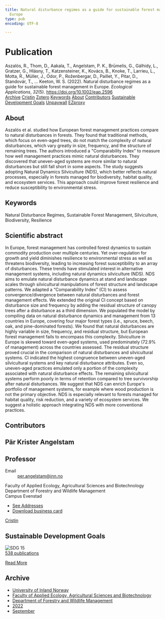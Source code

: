 ```yaml
---
title: Natural disturbance regimes as a guide for sustainable forest management in
  Europe
type: pub
encoding: UTF-8

---
```

<h1>Publication</h1>
<article id="csl-bib-container-7R3TMREU" class="csl-bib-container">
  <div class="csl-bib-body"> <div class="csl-entry">Aszalós, R., Thom, D., Aakala, T., Angelstam, P. K., Brūmelis, G., Gálhidy, L., Gratzer, G., Hlásny, T., Katzensteiner, K., Kovács, B., Knoke, T., Larrieu, L., Motta, R., Müller, J., Ódor, P., Roženbergar, D., Paillet, Y., Pitar, D., Standovár, T., … Keeton, W. S. (2022). Natural disturbance regimes as a guide for sustainable forest management in Europe. <i>Ecological Applications</i>, <i>32</i>(5). <a href="https://doi.org/10.1002/eap.2596">https://doi.org/10.1002/eap.2596</a></div> </div>
  <div class="csl-bib-buttons">
    <a href="#taxonomy-article-7R3TMREU" alt="archive" class="csl-bib-button">Archive</a>
    <a href="https://app.cristin.no/results/show.jsf?id=2050624" alt="Cristin" class="csl-bib-button">Cristin</a>
    <a href="http://zotero.org/groups/5881554/items/7R3TMREU" alt="Zotero" class="csl-bib-button">Zotero</a>
    <a href="#keywords-article-7R3TMREU" alt="keywords" class="csl-bib-button">Keywords</a>
    <a href="#about-article-7R3TMREU" alt="about_pub" class="csl-bib-button">About</a>
    <a href="#contributors-article-7R3TMREU" alt="contributors" class="csl-bib-button">Contributors</a>
    <a href="#sdg-article-7R3TMREU" alt="sdg" class="csl-bib-button">Sustainable Development Goals</a>
    <a href="https://repozitorij.uni-lj.si/Dokument.php?lang=slv&amp;id=157218&amp;dn=" alt="Unpaywall" class="csl-bib-button">Unpaywall</a>
    <a href="https://repozitorij.uni-lj.si/Dokument.php?lang=slv&amp;id=157218&amp;dn=" alt="EZproxy" class="csl-bib-button">EZproxy</a>
  </div>
  <div id="csl-bib-meta-container-7R3TMREU"></div>
</article>
<div id="csl-bib-meta-7R3TMREU" class="csl-bib-meta">
  <article id="about-article-7R3TMREU" class="about_pub-article">
    <h1>About</h1>
    Aszalós et al. studied how European forest management practices compare to natural disturbances in forests. They found that traditional methods, which focus on even-aged trees, do not match the complexity of natural disturbances, which vary greatly in size, frequency, and the structure of remaining trees. The authors introduced a "Comparability Index" to measure how well management practices mimic natural disturbances. They discovered that uneven-aged systems are more similar to natural disturbances but still fall short in some aspects. The study suggests adopting Natural Dynamics Silviculture (NDS), which better reflects natural processes, especially in forests managed for biodiversity, habitat quality, and ecosystem services. This approach could improve forest resilience and reduce susceptibility to environmental stress.
  </article>
  <article id="keywords-article-7R3TMREU" class="keywords-article">
    <h1>Keywords</h1>
    Natural Disturbance Regimes, Sustainable Forest Management, Silviculture, Biodiversity, Resilience
  </article>
  <article id="abstract-article-7R3TMREU" class="abstract-article">
    <h1>Scientific abstract</h1>
    In Europe, forest management has controlled forest dynamics to sustain commodity production over multiple centuries. Yet over-regulation for growth and yield diminishes resilience to environmental stress as well as threatens biodiversity, leading to increasing forest susceptibility to an array of disturbances. These trends have stimulated interest in alternative management systems, including natural dynamics silviculture (NDS). NDS aims to emulate natural disturbance dynamics at stand and landscape scales through silvicultural manipulations of forest structure and landscape patterns. We adapted a “Comparability Index” (CI) to assess convergence/divergence between natural disturbances and forest management effects. We extended the original CI concept based on disturbance size and frequency by adding the residual structure of canopy trees after a disturbance as a third dimension. We populated the model by compiling data on natural disturbance dynamics and management from 13 countries in Europe, covering four major forest types (i.e., spruce, beech, oak, and pine-dominated forests). We found that natural disturbances are highly variable in size, frequency, and residual structure, but European forest management fails to encompass this complexity. Silviculture in Europe is skewed toward even-aged systems, used predominately (72.9% of management) across the countries assessed. The residual structure proved crucial in the comparison of natural disturbances and silvicultural systems. CI indicated the highest congruence between uneven-aged silvicultural systems and key natural disturbance attributes. Even so, uneven-aged practices emulated only a portion of the complexity associated with natural disturbance effects. The remaining silvicultural systems perform poorly in terms of retention compared to tree survivorship after natural disturbances. We suggest that NDS can enrich Europe's portfolio of management systems, for example where wood production is not the primary objective. NDS is especially relevant to forests managed for habitat quality, risk reduction, and a variety of ecosystem services. We suggest a holistic approach integrating NDS with more conventional practices.
  </article>
  <article id="contributors-article-7R3TMREU" class="contributors-article">
    <h1>Contributors</h1>
    <div class="personas"> <div class="vrtx-hinn-person-card"> <div class="photo"> <i class="lar la-user-circle missing-person"></i> </div> <div class="info"> <hgroup><h1>Pär Krister Angelstam</h1> <h2>Professor</h2> </hgroup><dl> <dt>Email</dt> <dd> <a href="mailto:per.angelstam@inn.no">per.angelstam@inn.no</a> </dd> </dl> <p> Faculty of Applied Ecology, Agricultural Sciences and Biotechnology<br> Department of Forestry and Wildlife Management<br> Campus Evenstad </p> <ul class="vrtx-hinn-links"> <li><a href="https://www.inn.no/english/find-an-employee/per-angelstam.html#vrtx-hinn-addresses">See Addresses</a></li> <li><a href="https://www.inn.no/english/find-an-employee/per-angelstam.html?vrtx=vcf">Download business card</a></li> </ul> </div> </div> <a href="https://app.cristin.no/persons/show.jsf?id=1318014" alt="Cristin URL" class="personas-cristin">Cristin</a> </div>
  </article>
  <article id="sdg-article-7R3TMREU" class="sdg-article">
    <h1>Sustainable Development Goals</h1>
    <div class="sdg-container"><div id="sdg15" class="sdg">
        <img src="{{< params subfolder >}}images/sdg/sdg15_en.png" class="image" alt="SDG 15">
        <div class="sdg-overlay">
          <a href="/en/archive/?key=?sdg=15#archive" class="sdg-publication-count"><span>538</span> publications</a>
          <p><a href="https://sdgs.un.org/goals/goal15" class="sdg-read-more">Read More</a></p>
        </div>
      </div></div>
  </article>
  <article id="taxonomy-article-7R3TMREU" class="taxonomy-article">
    <h1>Archive</h1>
    <ul>
      <li>
        <a href="/en/archive/?key=3DCRN523">University of Inland Norway</a>
      </li>
      <li>
        <a href="/en/archive/?key=T77LXH6D">Faculty of Applied Ecology, Agricultural Sciences and Biotechnology</a>
      </li>
      <li>
        <a href="/en/archive/?key=7TRARPE3">Department of Forestry and Wildlife Management</a>
      </li>
      <li>
        <a href="/en/archive/?key=H9K9UC39">2022</a>
      </li>
      <li>
        <a href="/en/archive/?key=STM4XRGY">September</a>
      </li>
    </ul>
  </article>
</div>
